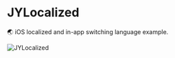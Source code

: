 # JYLocalized
🌏  iOS localized and in-app switching language example.


![JYLocalized](https://github.com/Job-Yang/JYLocalizedExample/blob/master/ScreenShots/Demonstration.gif)